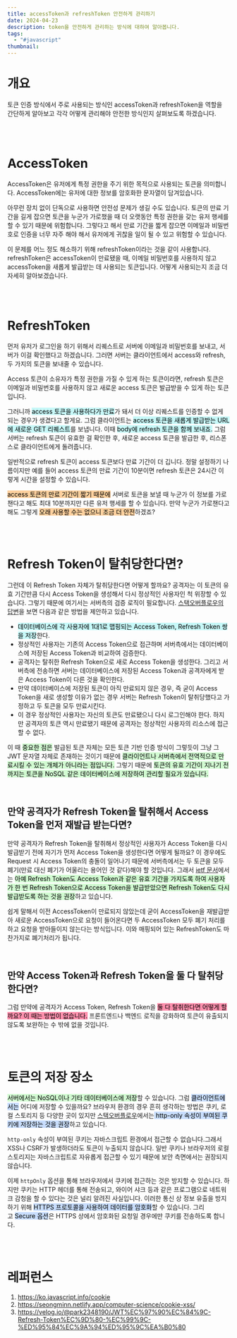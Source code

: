 ```yaml
---
title: accessToken과 refreshToken 안전하게 관리하기
date: 2024-04-23
description: token을 안전하게 관리하는 방식에 대하여 알아봅니다.
tags:
  - "#javascript"
thumbnail:
---
```

# 개요
토큰 인증 방식에서 주로 사용되는 방식인 accessToken과 refreshToken을 역할을 간단하게 알아보고 각각 어떻게 관리해야 안전한 방식인지 살펴보도록 하겠습니다.

<br />
<br />

# AccessToken
AccessToken은 유저에게 특정 권한을 주기 위한 목적으로 사용되는 토큰을 의미합니다. AccessToken에는 유저에 대한 정보를 암호화한 문자열이 담겨있습니다.

아무런 장치 없이 단독으로 사용하면 안전성 문제가 생길 수도 있습니다.
토큰의 만료 기간을 길게 잡으면 토큰을 누군가 가로챘을 때 더 오랫동안 특정 권한을 갖는 유저 행세를 할 수 있기 때문에 위험합니다.
그렇다고 해서 만료 기간을 짧게 잡으면 이메일과 비밀번호로 인증을 너무 자주 해야 해서 유저에게 귀찮을 일이 될 수 있고 위험할 수 있습니다.


이 문제를 어느 정도 해소하기 위해 refreshToken이라는 것을 같이 사용합니다.
refreshToken은 accessToken이 만료됐을 때, 이메일 비밀번호를 사용하지 않고 accessToken을 새롭게 발급받는 데 사용되는 토큰입니다. 어떻게 사용되는지 조금 더 자세히 알아보겠습니다.

<br />
<br />

# RefreshToken
먼저 유저가 로그인을 하기 위해서 리퀘스트로 서버에 이메일과 비밀번호를 보내고, 서버가 이걸 확인했다고 하겠습니다. 그러면 서버는 클라이언트에서 access와 refresh, 두 가지의 토큰을 보내줄 수 있습니다.

Access 토큰이 소유자가 특정 권한을 가질 수 있게 하는 토큰이라면, refresh 토큰은 이메일과 비밀번호를 사용하지 않고 새로운 access 토큰은 발급받을 수 있게 하는 토큰입니다.

그러니까 <mark style="background: #ABF7F7A6;">access 토큰을 사용하다가 만료</mark>가 돼서 더 이상 리퀘스트를 인증할 수 없게 되는 경우가 생겼다고 할게요. 그럼 클라이언트는 <mark style="background: #ABF7F7A6;">access 토큰을 새롭게 발급받는 URL에 새로운 GET 리퀘스트</mark>를 보냅니다. 이때 <mark style="background: #ABF7F7A6;">body에 refresh 토큰을 함께 보내죠.</mark> 그럼 서버는 refresh 토큰이 유효한 걸 확인한 후, 새로운 access 토큰을 발급한 후, 리스폰스로 클라이언트에게 돌려줍니다.

일반적으로 refresh 토큰이 access 토큰보다 만료 기간이 더 깁니다. 정말 설정하기 나름이지만 예를 들어 access 토큰의 만료 기간이 10분이면 refresh 토큰은 24시간 이렇게 시간을 설정할 수 있습니다.

<mark style="background: #FFB86CA6;">access 토큰의 만료 기간이 짧기 때문에</mark> 서버로 토큰을 보낼 때 누군가 이 정보를 가로챈다고 해도 최대 10분까지만 다른 유저 행세를 할 수 있습니다. 만약 누군가 가로챈다고 해도 그렇게 <mark style="background: #FFB86CA6;">오래 사용할 수는 없으니 조금 더 안전</mark>하겠죠?

<br />
<br />

# Refresh Token이 탈취당한다면?
그런데 이 Refresh Token 자체가 탈취당한다면 어떻게 할까요? 공격자는 이 토큰의 유효 기간만큼 다시 Access Token을 생성해서 다시 정상적인 사용자인 척 위장할 수 있습니다. 그렇기 때문에 여기서는 서버측의 검증 로직이 필요합니다. [스택오버플로우의 답변](https://stackoverflow.com/questions/32060478/is-a-refresh-token-really-necessary-when-using-jwt-token-authentication)을 보면 다음과 같은 방법을 제안하고 있습니다.

- <mark style="background: #ABF7F7A6;">데이터베이스에 각 사용자에 1대1로 맵핑되는 Access Token, Refresh Token 쌍을 저장</mark>한다.
- 정상적인 사용자는 기존의 Access Token으로 접근하며 서버측에서는 데이터베이스에 저장된 Access Token과 비교하여 검증한다.
- 공격자는 탈취한 Refresh Token으로 새로 Access Token을 생성한다. 그리고 서버측에 전송하면 서버는 데이터베이스에 저장된 Access Token과 공격자에게 받은 Access Token이 다른 것을 확인한다.
- 만약 데이터베이스에 저장된 토큰이 아직 만료되지 않은 경우, 즉 굳이 Access Token을 새로 생성할 이유가 없는 경우 서버는 Refresh Token이 탈취당했다고 가정하고 두 토큰을 모두 만료시킨다.
- 이 경우 정상적인 사용자는 자신의 토큰도 만료됐으니 다시 로그인해야 한다. 하지만 공격자의 토큰 역시 만료됐기 때문에 공격자는 정상적인 사용자의 리소스에 접근할 수 없다.

이 때 <mark style="background: #BBFABBA6;">중요한 점은</mark> 발급된 토큰 자체는 모든 토큰 기반 인증 방식이 그렇듯이 그냥 그 JWT 문자열 자체로 존재하는 것이기 때문에 <mark style="background: #BBFABBA6;">클라이언트나 서버측에서 전역적으로 만료시킬 수 있는 개체가 아니라는 점입니다.</mark> 그렇기 때문에 <mark style="background: #BBFABBA6;">토큰의 유효 기간이 지나기 전까지는 토큰을 NoSQL 같은 데이터베이스에 저장하여 관리할 필요가 있습니다.</mark>

<br />

## 만약 공격자가 Refresh Token을 탈취해서 Access Token을 먼저 재발급 받는다면?
만약 공격자가 Refresh Token을 탈취해서 정상적인 사용자가 Access Token을 다시 발급받기 전에 자기가 먼저 Access Token을 생성한다면 어떻게 될까요? 이 경우에도 Request 시 Access Token의 충돌이 일어나기 때문에 서버측에서는 두 토큰을 모두 폐기(만료 대신 폐기가 어울리는 용어인 것 같다)해야 할 것입니다. 그래서 [ietf 문서](https://datatracker.ietf.org/doc/html/draft-ietf-oauth-browser-based-apps-00#section-8)에서는 <mark style="background: #BBFABBA6;">아예 Refresh Token도 Access Token과 같은 유효 기간을 가지도록 하여 사용자가 한 번 Refresh Token으로 Access Token을 발급받았으면 Refresh Token도 다시 발급받도록 하는 것을 권장</mark>하고 있습니다.

쉽게 말해서 이전 AccessToken이 만료되지 않았는데 굳이 AccessToken을 재발급받아 새로운 AccessToken으로 요청이 들어온다면 두 AccessToken 모두 폐기 처리를 하고 요청을 받아들이지 않는다는 방식입니다.
이와 매핑되어 있는 RefreshToken도 마찬가지로 폐기처리가 됩니다.

<br />

## 만약 Access Token과 Refresh Token을 둘 다 탈취당한다면?

그럼 만약에 공격자가 Access Token, Refresh Token을 <mark style="background: #FF5582A6;">둘 다 탈취한다면 어떻게 할까요? 이 때는 방법이 없습니다.</mark> 프론트엔드나 백엔드 로직을 강화하여 토큰이 유출되지 않도록 보완하는 수 밖에 없을 것입니다.

<br />
<br />

# 토큰의 저장 장소

<mark style="background: #BBFABBA6;">서버에서는 NoSQL이나 기타 데이터베이스에 저장</mark>할 수 있습니다. 그럼 <mark style="background: #ADCCFFA6;">클라이언트에서는</mark> 어디에 저장할 수 있을까요? 브라우저 환경의 경우 흔히 생각하는 방법은 쿠키, 로컬 스토리지 등 다양한 곳이 있지만 [스택오버플로우](https://stackoverflow.com/questions/57650692/where-to-store-the-refresh-token-on-the-client)에서는<mark style="background: #ADCCFFA6;"> http-only 속성이 부여된 쿠키에 저장하는 것을 권장</mark>하고 있습니다.

`http-only` 속성이 부여된 쿠키는 자바스크립트 환경에서 접근할 수 없습니다.그래서 XSS나 CSRF가 발생하더라도 토큰이 누출되지 않습니다. 일반 쿠키나 브라우저의 로컬 스토리지는 자바스크립트로 자유롭게 접근할 수 있기 때문에 보안 측면에서는 권장되지 않습니다.

이제 `httpOnly` 옵션을 통해 브라우저에서 쿠키에 접근하는 것은 방지할 수 있습니다. 하지만 쿠키는 HTTP 헤더를 통해 전송되고, 와이어 샤크 등과 같은 프로그램으로 네트워크 감청을 할 수 있다는 것은 널리 알려진 사실입니다. 이러한 통신 상 정보 유출을 방지하기 위해 <mark style="background: #ADCCFFA6;">HTTPS 프로토콜을 사용하여 데이터를 암호화</mark>할 수 있습니다. 그리고 <mark style="background: #ADCCFFA6;">Secure 옵션</mark>은 HTTPS 상에서 암호화된 요청일 경우에만 쿠키를 전송하도록 합니다.


<br />
<br />

# 레퍼런스
1. https://ko.javascript.info/cookie
2. https://seongminn.netlify.app/computer-science/cookie-xss/
3. https://velog.io/@park2348190/JWT%EC%97%90%EC%84%9C-Refresh-Token%EC%9D%80-%EC%99%9C-%ED%95%84%EC%9A%94%ED%95%9C%EA%B0%80

